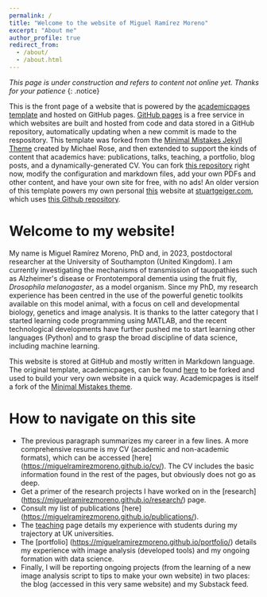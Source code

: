 ```yaml
---
permalink: /
title: "Welcome to the website of Miguel Ramírez Moreno"
excerpt: "About me"
author_profile: true
redirect_from: 
  - /about/
  - /about.html
---
```


*This page is under construction and refers to content not online yet. Thanks for your patience*
{: .notice}

This is the front page of a website that is powered by the [academicpages template](https://github.com/academicpages/academicpages.github.io) and hosted on GitHub pages. [GitHub pages](https://pages.github.com) is a free service in which websites are built and hosted from code and data stored in a GitHub repository, automatically updating when a new commit is made to the respository. This template was forked from the [Minimal Mistakes Jekyll Theme](https://mmistakes.github.io/minimal-mistakes/) created by Michael Rose, and then extended to support the kinds of content that academics have: publications, talks, teaching, a portfolio, blog posts, and a dynamically-generated CV. You can fork [this repository](https://github.com/academicpages/academicpages.github.io) right now, modify the configuration and markdown files, add your own PDFs and other content, and have your own site for free, with no ads! An older version of this template powers my own personal [this](#Buttons) website at [stuartgeiger.com](http://stuartgeiger.com), which uses [this Github repository](https://github.com/staeiou/staeiou.github.io).

Welcome to my website!
======
My name is Miguel Ramírez Moreno, PhD and, in 2023, postdoctoral researcher at the University of Southampton (United Kingdom). I am currently investigating the mechanisms of transmission of tauopathies such as Alzheimer's disease or Frontotemporal dementia using the fruit fly, *Drosophila melanogaster*, as a model organism. Since my PhD, my research experience has been centred in the use of the powerful genetic toolkits available on this model animal, with a focus on cell and developmental biology, genetics and image analysis. It is thanks to the latter category that I started learning code programming using MATLAB, and the recent technological developments have further pushed me to start learning other languages (Python) and to grasp the broad discipline of data science, including machine learning.

This website is stored at GitHub and mostly written in Markdown language. The original template, academicpages, can be found  [here](https://github.com/academicpages/academicpages.github.io) to be forked and used to build your very own website in a quick way. Academicpages is itself a fork of the  [Minimal Mistakes theme](https://mmistakes.github.io/minimal-mistakes/docs/configuration/).

How to navigate on this site
======
 - The previous paragraph summarizes my career in a few lines. A more comprehensive resume is my CV (academic and non-academic formats), which can be accessed [here] (https://miguelramirezmoreno.github.io/cv/). The CV includes the basic information found in the rest of the pages, but obviously does not go as deep.
 - Get a primer of the research projects I have worked on in the [research] (https://miguelramirezmoreno.github.io/research/) page.
 - Consult my list of publications [here] (https://miguelramirezmoreno.github.io/publications/).
 - The [teaching](https://miguelramirezmoreno.github.io/teaching/) page details my experience with students during my trajectory at UK universities.
 - The [portfolio] (https://miguelramirezmoreno.github.io/portfolio/) details my experience with image analysis (developed tools) and my ongoing formation with data science.
 - Finally, I will be reporting ongoing projects (from the learning of a new image analysis script to tips to make your own website) in two places: the blog (accessed in this very same website) and my Substack feed. 

